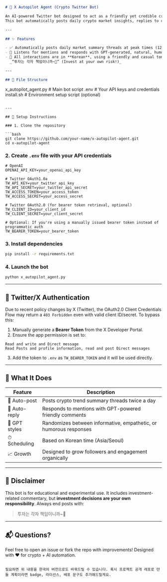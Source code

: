 ```markdown
# 🤖 X Autopilot Agent (Crypto Twitter Bot)

An AI-powered Twitter bot designed to act as a friendly yet credible crypto influencer.  
This bot automatically posts daily crypto market insights, replies to comments using GPT, and engages with related tweets — all in Korean, styled like a real human expert.

---

## ✨ Features

- ✅ Automatically posts daily market summary threads at peak times (12:00 and 18:00 KST)
- 💬 Listens for mentions and responds with GPT-generated, natural, humorous or empathetic replies (currently disabled by default)
- 📍 All interactions are in **Korean**, using a friendly and casual tone, ending with a disclaimer like:  
  _“투자는 각자 책임이니까~🤭” (Invest at your own risk!)_

---

## 📁 File Structure

```

x\_autopilot\_agent.py   # Main bot script
.env                   # Your API keys and credentials
install.sh             # Environment setup script (optional)

````

---

## 🔧 Setup Instructions

### 1. Clone the repository

```bash
git clone https://github.com/your-name/x-autopilot-agent.git
cd x-autopilot-agent
````

### 2. Create `.env` file with your API credentials

```env
# OpenAI
OPENAI_API_KEY=your_openai_api_key

# Twitter OAuth1.0a
TW_API_KEY=your_twitter_api_key
TW_API_SECRET=your_twitter_api_secret
TW_ACCESS_TOKEN=your_access_token
TW_ACCESS_SECRET=your_access_secret

# Twitter OAuth2.0 (for bearer token retrieval, optional)
TW_CLIENT_ID=your_client_id
TW_CLIENT_SECRET=your_client_secret

# Optional: If you're using a manually issued bearer token instead of programmatic auth
TW_BEARER_TOKEN=your_bearer_token
```

### 3. Install dependencies

```bash
pip install -r requirements.txt
```

### 4. Launch the bot

```bash
python x_autopilot_agent.py
```

---

## 🔑 Twitter/X Authentication

Due to recent policy changes by X (Twitter), the OAuth2.0 Client Credentials Flow may return a `403 Forbidden` even with valid client ID/secret.
To bypass this:

1. Manually generate a **Bearer Token** from the X Developer Portal.
2. Ensure the app permission is set to:

```
Read and write and Direct message
Read Posts and profile information, read and post Direct messages
```

3. Add the token to `.env` as `TW_BEARER_TOKEN` and it will be used directly.

---

## 🧠 What It Does

| Feature       | Description                                                       |
| ------------- | ----------------------------------------------------------------- |
| 🔁 Auto-post  | Posts crypto trend summary threads twice a day                    |
| 💬 Auto-reply | Responds to mentions with GPT-powered friendly comments           |
| 🤖 GPT styles | Randomizes between informative, empathetic, or humorous responses |
| ⏱ Scheduling  | Based on Korean time (Asia/Seoul)                                 |
| 📈 Growth     | Designed to grow followers and engagement organically             |

---

## 📢 Disclaimer

This bot is for educational and experimental use.
It includes investment-related commentary, but **investment decisions are your own responsibility**. Always end posts with:

> 투자는 각자 책임이니까\~🤭

---

## 📬 Questions?

Feel free to open an issue or fork the repo with improvements!
Designed with ❤️ for crypto + AI automation.

```

필요하면 위 내용을 한국어 버전으로도 바꿔드릴 수 있습니다. 혹시 프로젝트 공개 레포로 만들 계획이라면 badge, 라이선스, 배포 문구도 추가해드릴게요.
```
